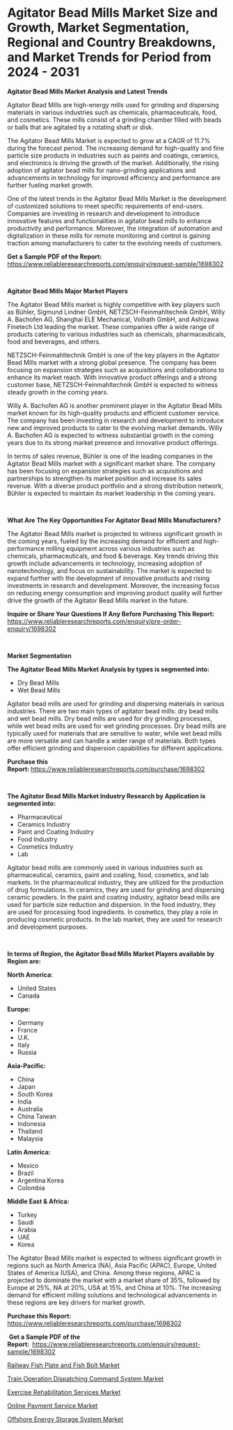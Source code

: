 <p><h1>Agitator Bead Mills Market Size and Growth, Market Segmentation, Regional and Country Breakdowns, and Market Trends for Period from 2024 -  2031</h1></p><p><strong>Agitator Bead Mills Market Analysis and Latest Trends</strong></p>
<p><p>Agitator Bead Mills are high-energy mills used for grinding and dispersing materials in various industries such as chemicals, pharmaceuticals, food, and cosmetics. These mills consist of a grinding chamber filled with beads or balls that are agitated by a rotating shaft or disk.</p><p>The Agitator Bead Mills Market is expected to grow at a CAGR of 11.7% during the forecast period. The increasing demand for high-quality and fine particle size products in industries such as paints and coatings, ceramics, and electronics is driving the growth of the market. Additionally, the rising adoption of agitator bead mills for nano-grinding applications and advancements in technology for improved efficiency and performance are further fueling market growth.</p><p>One of the latest trends in the Agitator Bead Mills Market is the development of customized solutions to meet specific requirements of end-users. Companies are investing in research and development to introduce innovative features and functionalities in agitator bead mills to enhance productivity and performance. Moreover, the integration of automation and digitalization in these mills for remote monitoring and control is gaining traction among manufacturers to cater to the evolving needs of customers.</p></p>
<p><strong>Get a Sample PDF of the Report:&nbsp;</strong> <a href="https://www.reliableresearchreports.com/enquiry/request-sample/1698302">https://www.reliableresearchreports.com/enquiry/request-sample/1698302</a></p>
<p>&nbsp;</p>
<p><strong>Agitator Bead Mills Major Market Players</strong></p>
<p><p>The Agitator Bead Mills market is highly competitive with key players such as Bühler, Sigmund Lindner GmbH, NETZSCH-Feinmahltechnik GmbH, Willy A. Bachofen AG, Shanghai ELE Mechanical, Vollrath GmbH, and Ashizawa Finetech Ltd leading the market. These companies offer a wide range of products catering to various industries such as chemicals, pharmaceuticals, food and beverages, and others.</p><p>NETZSCH-Feinmahltechnik GmbH is one of the key players in the Agitator Bead Mills market with a strong global presence. The company has been focusing on expansion strategies such as acquisitions and collaborations to enhance its market reach. With innovative product offerings and a strong customer base, NETZSCH-Feinmahltechnik GmbH is expected to witness steady growth in the coming years.</p><p>Willy A. Bachofen AG is another prominent player in the Agitator Bead Mills market known for its high-quality products and efficient customer service. The company has been investing in research and development to introduce new and improved products to cater to the evolving market demands. Willy A. Bachofen AG is expected to witness substantial growth in the coming years due to its strong market presence and innovative product offerings.</p><p>In terms of sales revenue, Bühler is one of the leading companies in the Agitator Bead Mills market with a significant market share. The company has been focusing on expansion strategies such as acquisitions and partnerships to strengthen its market position and increase its sales revenue. With a diverse product portfolio and a strong distribution network, Bühler is expected to maintain its market leadership in the coming years.</p></p>
<p>&nbsp;</p>
<p><strong>What Are The Key Opportunities For Agitator Bead Mills Manufacturers?</strong></p>
<p><p>The Agitator Bead Mills market is projected to witness significant growth in the coming years, fueled by the increasing demand for efficient and high-performance milling equipment across various industries such as chemicals, pharmaceuticals, and food & beverage. Key trends driving this growth include advancements in technology, increasing adoption of nanotechnology, and focus on sustainability. The market is expected to expand further with the development of innovative products and rising investments in research and development. Moreover, the increasing focus on reducing energy consumption and improving product quality will further drive the growth of the Agitator Bead Mills market in the future.</p></p>
<p><strong>Inquire or Share Your Questions If Any Before Purchasing This Report:</strong> <a href="https://www.reliableresearchreports.com/enquiry/pre-order-enquiry/1698302">https://www.reliableresearchreports.com/enquiry/pre-order-enquiry/1698302</a></p>
<p>&nbsp;</p>
<p><strong>Market Segmentation</strong></p>
<p><strong>The Agitator Bead Mills Market Analysis by types is segmented into:</strong></p>
<p><ul><li>Dry Bead Mills</li><li>Wet Bead Mills</li></ul></p>
<p><p>Agitator bead mills are used for grinding and dispersing materials in various industries. There are two main types of agitator bead mills: dry bead mills and wet bead mills. Dry bead mills are used for dry grinding processes, while wet bead mills are used for wet grinding processes. Dry bead mills are typically used for materials that are sensitive to water, while wet bead mills are more versatile and can handle a wider range of materials. Both types offer efficient grinding and dispersion capabilities for different applications.</p></p>
<p><strong>Purchase this Report:&nbsp;</strong><a href="https://www.reliableresearchreports.com/purchase/1698302">https://www.reliableresearchreports.com/purchase/1698302</a></p>
<p>&nbsp;</p>
<p><strong>The Agitator Bead Mills Market Industry Research by Application is segmented into:</strong></p>
<p><ul><li>Pharmaceutical</li><li>Ceramics Industry</li><li>Paint and Coating Industry</li><li>Food Industry</li><li>Cosmetics Industry</li><li>Lab</li></ul></p>
<p><p>Agitator bead mills are commonly used in various industries such as pharmaceutical, ceramics, paint and coating, food, cosmetics, and lab markets. In the pharmaceutical industry, they are utilized for the production of drug formulations. In ceramics, they are used for grinding and dispersing ceramic powders. In the paint and coating industry, agitator bead mills are used for particle size reduction and dispersion. In the food industry, they are used for processing food ingredients. In cosmetics, they play a role in producing cosmetic products. In the lab market, they are used for research and development purposes.</p></p>
<p>&nbsp;</p>
<p><strong>In terms of Region, the Agitator Bead Mills Market Players available by Region are:</strong></p>
<p>
    <p> <strong> North America: </strong>
        <ul>
            <li>United States</li>
            <li>Canada</li>
        </ul>
        </p> 
    <p> <strong> Europe: </strong>
        <ul>
            <li>Germany</li>
            <li>France</li>
            <li>U.K.</li>
            <li>Italy</li>
            <li>Russia</li>
        </ul>
        </p> 
    <p> <strong> Asia-Pacific: </strong>
        <ul>
            <li>China</li>
            <li>Japan</li>
            <li>South Korea</li>
            <li>India</li>
            <li>Australia</li>
            <li>China Taiwan</li>
            <li>Indonesia</li>
            <li>Thailand</li>
            <li>Malaysia</li>
        </ul>
        </p> 
    <p> <strong> Latin America: </strong>
        <ul>
            <li>Mexico</li>
            <li>Brazil</li>
            <li>Argentina Korea</li>
            <li>Colombia</li>
        </ul>
        </p> 
    <p> <strong> Middle East & Africa: </strong>
        <ul>
            <li>Turkey</li>
            <li>Saudi</li>
            <li>Arabia</li>
            <li>UAE</li>
            <li>Korea</li>
        </ul>
    </p>
    </p>
<p><p>The Agitator Bead Mills market is expected to witness significant growth in regions such as North America (NA), Asia Pacific (APAC), Europe, United States of America (USA), and China. Among these regions, APAC is projected to dominate the market with a market share of 35%, followed by Europe at 25%, NA at 20%, USA at 15%, and China at 10%. The increasing demand for efficient milling solutions and technological advancements in these regions are key drivers for market growth.</p></p>
<p><strong>Purchase this Report: </strong><a href="https://www.reliableresearchreports.com/purchase/1698302">https://www.reliableresearchreports.com/purchase/1698302</a></p>
<p>&nbsp;<strong>Get a Sample PDF of the Report:&nbsp;&nbsp;</strong><a href="https://www.reliableresearchreports.com/enquiry/request-sample/1698302">https://www.reliableresearchreports.com/enquiry/request-sample/1698302</a></p>
<p><strong></strong></p>
<p><p><a href="https://medium.com/@bonniehoppe2023/railway-fish-plate-and-fish-bolt-market-insight-market-trends-growth-forecasted-from-2024-to-6b6d33347090">Railway Fish Plate and Fish Bolt Market</a></p><p><a href="https://medium.com/@bonniehoppe2023/train-operation-dispatching-command-system-market-outlook-industry-overview-and-forecast-2024-to-6f6da7ed8f1f">Train Operation Dispatching Command System Market</a></p><p><a href="https://medium.com/@bonniehoppe2023/exercise-rehabilitation-services-market-exploring-market-share-market-trends-and-future-growth-261f39cbda8a">Exercise Rehabilitation Services Market</a></p><p><a href="https://medium.com/@bonniehoppe2023/online-payment-service-market-size-cagr-trends-2024-2030-d6d12d4e5dd3">Online Payment Service Market</a></p><p><a href="https://medium.com/@bonniehoppe2023/offshore-energy-storage-system-market-outlook-industry-overview-and-forecast-2024-to-2031-d5f734b544bc">Offshore Energy Storage System Market</a></p></p>